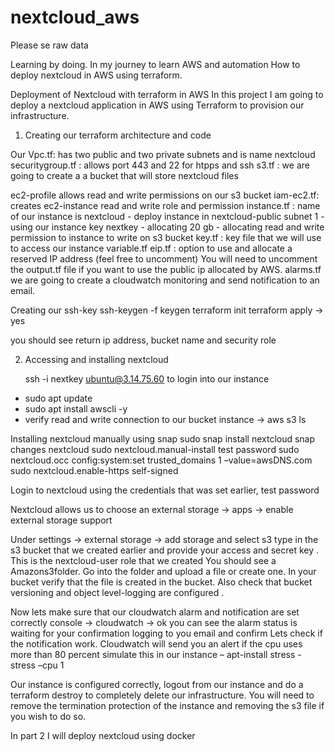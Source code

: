 # nextcloud_aws
Please se raw data 

Learning by doing.
In my journey to learn AWS and automation 
 How to deploy nextcloud in AWS using terraform.
 

Deployment of Nextcloud with terraform in AWS 
In this project I am going to deploy a nextcloud application in AWS using Terraform to provision our infrastructure.

1. Creating our terraform architecture and code

Our Vpc.tf: has two public and two private subnets and is name nextcloud
securitygroup.tf : allows port 443 and 22 for htpps and ssh
s3.tf : we are going to create a a bucket that will store nextcloud files

ec2-profile allows read and write permissions on our s3 bucket
iam-ec2.tf: creates ec2-instance read and write role and permission 
instance.tf : name of our instance is nextcloud 
                 - deploy instance in nextcloud-public subnet 1
                 - using our instance key nextkey
                 - allocating 20 gb
                - allocating read and write permission to instance to write on s3 bucket
key.tf : key file that we will use to access  our instance
variable.tf 
eip.tf : option to use and allocate a reserved IP address (feel free to uncomment)
           You will need to uncomment the output.tf file if you want to use the public ip allocated by AWS.
alarms.tf we are going to create a cloudwatch monitoring and send notification to an email.


Creating our ssh-key
  ssh-keygen -f keygen
  terraform init
  terraform apply → yes

you should see return ip address, bucket name and security role

2. Accessing and installing nextcloud
   
   ssh -i  nextkey ubuntu@3.14.75.60 to login into our instance

  - sudo apt update
  - sudo apt install awscli -y
  - verify read and write connection to our bucket instance
    → aws s3 ls 
    
Installing nextcloud manually using snap
      sudo snap install nextcloud
      snap changes nextcloud
      sudo nextcloud.manual-install test password
      sudo nextcloud.occ config:system:set trusted_domains 1 –value=awsDNS.com
      sudo nextcloud.enable-https self-signed


Login to nextcloud using the credentials that was set earlier, test password

Nextcloud allows us to choose an external storage 
   → apps → enable external storage support
   
 Under settings → external storage → add storage and select s3 
 type in the s3 bucket that we created earlier and provide your access and secret key .
 This is the nextcloud-user role that we created 
 You should see a Amazons3folder.
 Go into the folder and upload a file or create one.
 In your bucket verify that the file is created in the bucket.
 Also check that bucket versioning and object level-logging are configured .
  
Now lets make sure that our cloudwatch alarm and notification are set correctly
 console → cloudwatch → ok you can see the alarm status is waiting for your confirmation
 logging to you email and confirm 
Lets check if the notification work.
Cloudwatch will send you an alert if the cpu uses more than 80 percent 
 simulate this in our instance 
    – apt-install stress
    - stress –cpu 1
       
 Our instance is configured correctly, logout from our instance and do a terraform destroy to completely delete our infrastructure. You will need to remove the termination protection of the instance and removing the s3 file if you wish to do so.

In part 2 I will deploy nextcloud using docker

 
